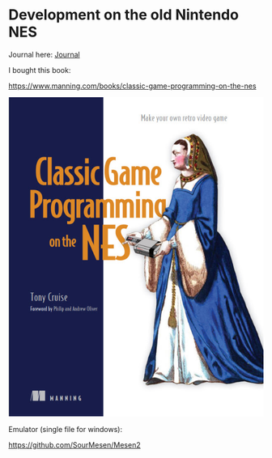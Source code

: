 # Development on the old Nintendo NES

Journal here: [Journal](journal.md)

I bought this book:

https://www.manning.com/books/classic-game-programming-on-the-nes

![](art/book.jpg)

Emulator (single file for windows):

https://github.com/SourMesen/Mesen2


